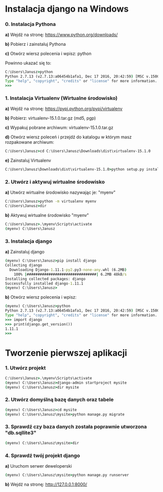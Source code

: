 # Instalacja django na Windows
### 0. Instalacja Pythona

**a)** Wejdź na stronę: https://www.python.org/downloads/

**b)** Pobierz i zainstaluj Pythona

**c)** Otwórz wiersz polecenia i wpisz: python

Powinno ukazać się to:
```cmd
C:\Users\Janusz>python
Python 2.7.13 (v2.7.13:a06454b1afa1, Dec 17 2016, 20:42:59) [MSC v.1500 32 bit (Intel)] on win32
Type "help", "copyright", "credits" or "license" for more information.
>>>
```

### 1. Instalacja Virtualenv (Wirtualne środowisko)
**a)** Wejdź na stronę: https://pypi.python.org/pypi/virtualenv

**b)** Pobierz: virtualenv-15.1.0.tar.gz (md5, pgp)

**c)** Wypakuj pobrane archiwum: virtualenv-15.1.0.tar.gz

**d)** Otwórz wiersz poleceń i przejdź do katalogu w którym masz rozpakowane archiwum:
```cmd
C:\Users\Janusz>cd C:\Users\Janusz\Downloads\dist\virtualenv-15.1.0
```
**e)** Zainstaluj Virtualenv
```cmd
C:\Users\Janusz\Downloads\dist\virtualenv-15.1.0>python setup.py install
```

### 2. Utwórz i aktywuj wirtualne środowisko
**a)** Utwórz wirtualne środowisko nazywając je: "myenv"
```cmd
C:\Users\Janusz>python -m virtualenv myenv
C:\Users\Janusz>dir
```
**b)** Aktywuj wirtualne środowisko "myenv"
```cmd
C:\Users\Janusz>.\myenv\Scripts\activate
(myenv) C:\Users\Janusz
```

### 3. Instalacja django
**a)**
Zainstaluj django
```cmd
(myenv) C:\Users\Janusz>pip install django
Collecting django
  Downloading Django-1.11.1-py2.py3-none-any.whl (6.2MB)
    100% |################################| 6.2MB 48kB/s
Installing collected packages: django
Successfully installed django-1.11.1
(myenv) C:\Users\Janusz>
```
**b)** Otwórz wiersz polecenia i wpisz:
```cmd
(myenv) C:\Users\Janusz>python
Python 2.7.13 (v2.7.13:a06454b1afa1, Dec 17 2016, 20:42:59) [MSC v.1500 32 bit (Intel)] on win32
Type "help", "copyright", "credits" or "license" for more information.
>>> import django
>>> print(django.get_version())
1.11.1
>>>
```

# Tworzenie pierwszej aplikacji
### 1. Utwórz projekt
```cmd
C:\Users\Janusz>.\myenv\Scripts\activate
(myenv) C:\Users\Janusz>django-admin startproject mysite
(myenv) C:\Users\Janusz>dir mysite
```
### 2. Utwórz domyślną bazę danych oraz tabele
```cmd
(myenv) C:\Users\Janusz>cd mysite
(myenv) C:\Users\Janusz\mysite>python manage.py migrate
```
### 3. Sprawdź czy baza danych została poprawnie utworzona "db.sqllite3" 
```cmd
(myenv) C:\Users\Janusz\mysite>dir
```
### 4. Sprawdź twój projekt django

**a)**
Uruchom serwer deweloperski
```cmd
(myenv) C:\Users\Janusz\mysite>python manage.py runserver
```

**b)**
Wejdź na stronę: http://127.0.0.1:8000/
